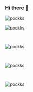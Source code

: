 ### Hi there 👋


<p align="left"> <img src="https://komarev.com/ghpvc/?username=pockks&label=Profile%20views&color=0e75b6&style=flat" alt="pockks" /> </p>

<p align="left"> 
  <a href="https://github.com/ryo-ma/github-profile-trophy">
    <img src="https://github-profile-trophy.vercel.app/?username=pockks" alt="pockks" />
  </a> 
</p>

<br />
<p><img src="https://github-readme-stats.vercel.app/api/top-langs?username=pockks&show_icons=true&locale=en&layout=compact" alt="pockks" /></p>
<br />
<p><img  src="https://github-readme-stats.vercel.app/api?username=pockks&show_icons=true&locale=en" alt="pockks" /></p>
<br />
<p><img  src="https://github-readme-streak-stats.herokuapp.com/?user=pockks&" alt="pockks" /></p>

<!--
**pockks/pockks** is a ✨ _special_ ✨ repository because its `README.md` (this file) appears on your GitHub profile.

Here are some ideas to get you started:

- 🔭 I’m currently working on ...
- 🌱 I’m currently learning ...
- 👯 I’m looking to collaborate on ...
- 🤔 I’m looking for help with ...
- 💬 Ask me about ...
- 📫 How to reach me: ...
- 😄 Pronouns: ...
- ⚡ Fun fact: ...
-->
